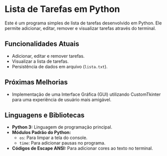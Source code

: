 # Lista de Tarefas em Python

Este é um programa simples de lista de tarefas desenvolvido em Python. Ele permite adicionar, editar, remover e visualizar tarefas através do terminal.

## Funcionalidades Atuais

- Adicionar, editar e remover tarefas.
- Visualizar a lista de tarefas.
- Persistência de dados em arquivo (`lista.txt`).

## Próximas Melhorias

- Implementação de uma Interface Gráfica (GUI) utilizando CustomTkinter para uma experiência de usuário mais amigável.

## Linguagens e Bibliotecas

- **Python 3:** Linguagem de programação principal.
- **Módulos Padrão do Python:**
  - `os`: Para limpar a tela do console.
  - `time`: Para adicionar pausas no programa.
- **Códigos de Escape ANSI:** Para adicionar cores ao texto no terminal.
